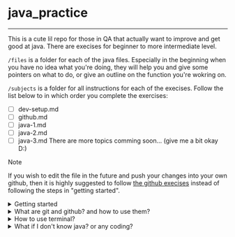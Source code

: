 # java_practice
***

This is a cute lil repo for those in QA that actually want to improve and get good at java. There are execises for beginner to more intermediate level. 

`/files` is a folder for each of the java files. Especially in the beginning when you have no idea what you're doing, they will help you and give some pointers on what to do, or give an outline on the function you're wokring on.

`/subjects` is a folder for all instructions for each of the execises. Follow the list below to in which order you complete the exercises:
- [ ] dev-setup.md
- [ ] github.md
- [ ] java-1.md
- [ ] java-2.md
- [ ] java-3.md
There are more topics comming soon... (give me a bit okay D:)

> [!NOTE]
> If you wish to edit the file in the future and push your changes into your own github, then it is highly suggested to follow [the github execises](https://github.com/em1e/java_practice/blob/main/subjects/github.md) instead of following the steps in "getting started".

<details>
<summary>Getting started</summary>

### step 1. 
Open Terminal. Google how to do that on your device.

### step 2. 
Navigate to the correct location or folder within the terminal, to where you want the java_practice folder to be at. Refer to "How to use terminal?" guide below for more information on how to do this. If unsure where it should be, then Desktop is alwasy a good choice.

### step 3. 
Run the following two commands in terminal:
```
git clone https://github.com/em1e/java_practice.git
cd java_practice
```

Now the repository/folder should be downloaded, and you can start working on the execises. Below you can find some helpful guides on how to do things code related, if you have any questions, then dm me (mie) on discord.

</details><details>
<summary>What are git and github? and how to use them?</summary>

## What are they?
GitHub is a developer platform that allows developers to create, store, manage and share their code. While Git is a distributed version control system that tracks versions of files.

[Watch this and ask questions if something is unclear](https://www.youtube.com/watch?v=DVRQoVRzMIY). 

</details><details>

<summary>How to use terminal?</summary>

## What is terminal?
A terminal is simply a text-based interface to the computer. In a terminal, you can type commands, manipulate files, execute programs, and open documents. **Below you can find a table for the most common commands and what they do:**

| Command | Description | Example |
| ------------- | ------------- | ------------- |
| pwd	| Print the path of the current directory |    |
| mkdir FOLDERPATH	| Create a new directory | `mkdir new_folder` |
| cd FOLDERPATH	| Change or go into a directory | `cd new_folder` |
| cd ..	| Change or go into the parent directory | `mkdir ../another_folder` |
| clear	| Clear the terminal window |    |
| ls	| List the contents of a folder |    |
| ls -al	| List all the contents of a folder with info |    |
| cat TARGET	| Show the content of TARGET | `cat ../new_folder/instructions.txt` |
| cp SOURCE TARGET	| Copy SOURCE to TARGET | `cp new_folder/instructions.txt another_folder/.` |
| rm TARGET	| remove TARGET | `rm new_folder/instructions.txt` |

If you wish to practice terminal commands, then start with exercises in [`subjects/dev-setup.md`](https://github.com/em1e/java_practice/blob/main/subjects/dev-setup.md) and [`subjects/github.md`](https://github.com/em1e/java_practice/blob/main/subjects/github.md). Remember that google is your best friend, if unsure then ask anotehr QA member.

</details><details>

<summary>What if I don't know java? or any coding?</summary>

## Unsure if you're good enough to start coding in java?

There really isn't any requirements to learning how to code. It's just a bit of problem solving and logical thinking.

Before you start the java exorcises it would be good to be familiar with the syntax first, or to refer back to any of the free resources online while working on them. There are ones like [w3schools](https://www.w3schools.com/java/), [execism](https://exercism.org/tracks/java), [codeacademy](https://www.codecademy.com/catalog/language/java), [javatpoint](https://www.javatpoint.com/java-tutorial), and so many more you could use.

</details>


